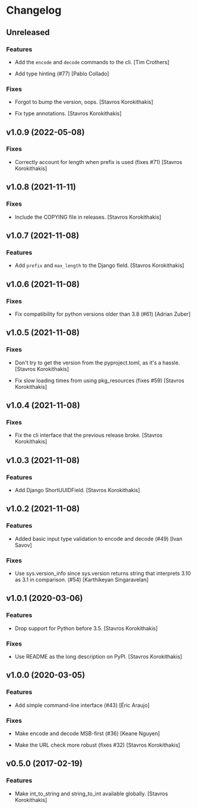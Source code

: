 # Changelog


## Unreleased

### Features

* Add the `encode` and `decode` commands to the cli. [Tim Crothers]

* Add type hinting (#77) [Pablo Collado]

### Fixes

* Forgot to bump the version, oops. [Stavros Korokithakis]

* Fix type annotations. [Stavros Korokithakis]


## v1.0.9 (2022-05-08)

### Fixes

* Correctly account for length when prefix is used (fixes #71) [Stavros Korokithakis]


## v1.0.8 (2021-11-11)

### Fixes

* Include the COPYING file in releases. [Stavros Korokithakis]


## v1.0.7 (2021-11-08)

### Features

* Add `prefix` and `max_length` to the Django field. [Stavros Korokithakis]


## v1.0.6 (2021-11-08)

### Fixes

* Fix compatibility for python versions older than 3.8 (#61) [Adrian Zuber]


## v1.0.5 (2021-11-08)

### Fixes

* Don't try to get the version from the pyproject.toml, as it's a hassle. [Stavros Korokithakis]

* Fix slow loading times from using pkg_resources (fixes #59) [Stavros Korokithakis]


## v1.0.4 (2021-11-08)

### Fixes

* Fix the cli interface that the previous release broke. [Stavros Korokithakis]


## v1.0.3 (2021-11-08)

### Features

* Add Django ShortUUIDField. [Stavros Korokithakis]


## v1.0.2 (2021-11-08)

### Features

* Added basic input type validation to encode and decode (#49) [Ivan Savov]

### Fixes

* Use sys.version_info since sys.version returns string that interprets 3.10 as 3.1 in comparison. (#54) [Karthikeyan Singaravelan]


## v1.0.1 (2020-03-06)

### Features

* Drop support for Python before 3.5. [Stavros Korokithakis]

### Fixes

* Use README as the long description on PyPI. [Stavros Korokithakis]


## v1.0.0 (2020-03-05)

### Features

* Add simple command-line interface (#43) [Éric Araujo]

### Fixes

* Make encode and decode MSB-first (#36) [Keane Nguyen]

* Make the URL check more robust (fixes #32) [Stavros Korokithakis]


## v0.5.0 (2017-02-19)

### Features

* Make int_to_string and string_to_int available globally. [Stavros Korokithakis]


